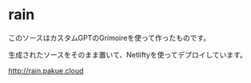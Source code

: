 # rain

このソースはカスタムGPTのGrimoireを使って作ったものです。

生成されたソースをそのまま置いて、Netliftyを使ってデプロイしています。

http://rain.pakue.cloud
